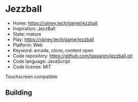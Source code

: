 # Jezzball

- Home: https://rainey.tech/game/jezzball
- Inspiration: JezzBall
- State: mature
- Play: https://rainey.tech/game/jezzball
- Platform: Web
- Keyword: arcade, clone, content open
- Code repository: https://github.com/tassaron/jezzball.git
- Code language: JavaScript
- Code license: MIT

Touchscreen compatible

## Building
